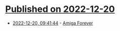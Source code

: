 # [Published on 2022-12-20](index.md)

* [2022-12-20, 09:41:44](https://news.ycombinator.com/item?id=34063720) - [Amiga Forever](https://www.amigaforever.com)
